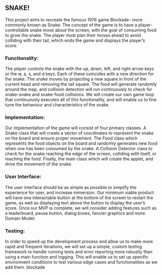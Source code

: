 ## SNAKE!
This project aims to recreate the famous 1976 game Blockade- more commonly known as Snake. The concept of the game is to have a player-controllable snake move about the screen, with the goal of consuming food to grow the snake. The player must plan their moves ahead to avoid colliding with their tail, which ends the game and displays the player’s score.

### Functionality:
The player controls the snake with the up, down, left, and right arrow keys or the w, a, s, and d keys. Each of these coincides with a new direction for the snake. The snake moves by projecting a new square in front of the current head and removing the tail square. The food will generate randomly around the map, and collision detection will run continuously to check for snake-snake and snake-food collisions. We will create our own game loop that continuously executes all of this functionality, and will enable us to fine tune the behaviour and characteristics of the snake.
### Implementation:	
Our implementation of the game will consist of four primary classes. A Snake class that will create a vector of coordinates to represent the snake on the board and ensure proper movement. The Food class which represents the food objects on the board and randomly generates new food when one has been consumed by the snake. A Collision Detector class to check for the snake reaching the edge of the screen, colliding with itself, or reaching the food. Finally, the main class which will create the applet, and drive the movement of the snake. 

### User Interface:
The user interface should be as simple as possible to simplify the experience for user, and increase immersion. Our minimum viable product will have one interactable button at the bottom of the screen to restart the game, as well as displaying text above the button to display the user’s score. Once our MVP is complete, we will consider adding features such as a leaderboard, pause button, dialog boxes, fancier graphics and more.
Domain Model:

### Testing:
In order to speed up the development process and allow us to make more rapid and frequent iterations, we will set up a simple, custom testing framework to handle running tests and error reporting more robustly than using a main function and logging. This will enable us to set up specific environment conditions to test various edge cases and functionalities as we add them.
blockade 
